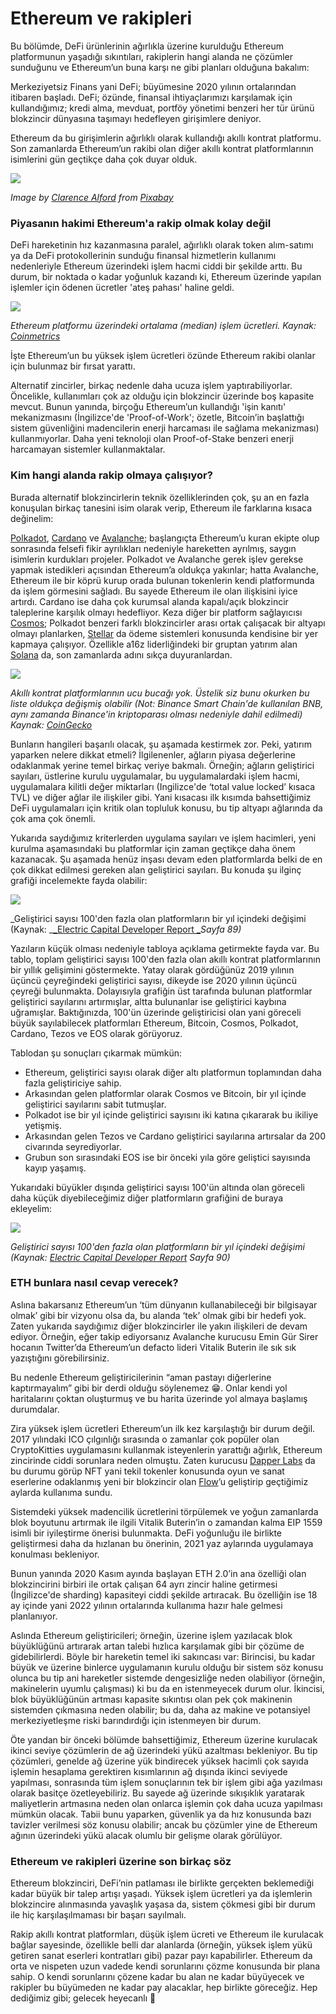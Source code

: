# Ethereum ve rakipleri

Bu bölümde, DeFi ürünlerinin ağırlıkla üzerine kurulduğu Ethereum platformunun yaşadığı sıkıntıları, rakiplerin hangi alanda ne çözümler sunduğunu ve Ethereum’un buna karşı ne gibi planları olduğuna bakalım:

Merkeziyetsiz Finans yani DeFi; büyümesine 2020 yılının ortalarından itibaren başladı. DeFi; özünde, finansal ihtiyaçlarımızı karşılamak için kullandığımız; kredi alma, mevduat, portföy yönetimi benzeri her tür ürünü blokzincir dünyasına taşımayı hedefleyen girişimlere deniyor.

Ethereum da bu girişimlerin ağırlıklı olarak kullandığı akıllı kontrat platformu. Son zamanlarda Ethereum’un rakibi olan diğer akıllı kontrat platformlarının isimlerini gün geçtikçe daha çok duyar olduk.

![](../.gitbook/assets/030205-ethereum\_ve\_rakipleri-horse-2629042\_1920.jpg)

_Image by _[_Clarence Alford_](https://pixabay.com/users/clarencealford-5516293)_ from _[_Pixabay_](https://pixabay.com)__

### Piyasanın hakimi Ethereum'a rakip olmak kolay değil

DeFi hareketinin hız kazanmasına paralel, ağırlıklı olarak token alım-satımı ya da DeFi protokollerinin sunduğu finansal hizmetlerin kullanımı nedenleriyle Ethereum üzerindeki işlem hacmi ciddi bir şekilde arttı. Bu durum, bir noktada o kadar yoğunluk kazandı ki, Ethereum üzerinde yapılan işlemler için ödenen ücretler 'ateş pahası' haline geldi.&#x20;

![](../.gitbook/assets/030206-Ethereum\_ve\_rakipleri-eth\_median\_fees\_coinmetrics\_1yr\_v4.png)

_Ethereum platformu üzerindeki ortalama (median) işlem ücretleri. Kaynak: _[_Coinmetrics_](https://network-charts.coinmetrics.io)__

İşte Ethereum’un bu yüksek işlem ücretleri özünde Ethereum rakibi olanlar için bulunmaz bir fırsat yarattı.

Alternatif zincirler, birkaç nedenle daha ucuza işlem yaptırabiliyorlar. Öncelikle, kullanımları çok az olduğu için blokzincir üzerinde boş kapasite mevcut. Bunun yanında, birçoğu Ethereum’un kullandığı 'işin kanıtı' mekanizmasını (İngilizce'de 'Proof-of-Work'; özetle, Bitcoin’in başlattığı sistem güvenliğini madencilerin enerji harcaması ile sağlama mekanizması) kullanmıyorlar. Daha yeni teknoloji olan Proof-of-Stake benzeri enerji harcamayan sistemler kullanmaktalar.

### Kim hangi alanda rakip olmaya çalışıyor?

Burada alternatif blokzincirlerin teknik özelliklerinden çok, şu an en fazla konuşulan birkaç tanesini isim olarak verip, Ethereum ile farklarına kısaca değinelim:

[Polkadot](https://polkadot.network), [Cardano](https://cardano.org) ve [Avalanche](https://www.avalabs.org); başlangıçta Ethereum’u kuran ekipte olup sonrasında felsefi fikir ayrılıkları nedeniyle hareketten ayrılmış, saygın isimlerin kurdukları projeler. Polkadot ve Avalanche gerek işlev gerekse yapmak istedikleri açısından Ethereum’a oldukça yakınlar; hatta Avalanche, Ethereum ile bir köprü kurup orada bulunan tokenlerin kendi platformunda da işlem görmesini sağladı. Bu sayede Ethereum ile olan ilişkisini iyice artırdı. Cardano ise daha çok kurumsal alanda kapalı/açık blokzincir taleplerine karşılık olmayı hedefliyor. Keza diğer bir platform sağlayıcısı [Cosmos](https://cosmos.network); Polkadot benzeri farklı blokzincirler arası ortak çalışacak bir altyapı olmayı planlarken, [Stellar](https://www.stellar.org) da ödeme sistemleri konusunda kendisine bir yer kapmaya çalışıyor. Özellikle a16z liderliğindeki bir gruptan yatırım alan [Solana](https://solana.com) da, son zamanlarda adını sıkça duyuranlardan. &#x20;

![](../.gitbook/assets/030207-Ethereum\_ve\_rakipleri-Ethereum\_ve\_diger\_platformlar\_v3.png)

_Akıllı kontrat platformlarının ucu bucağı yok. Üstelik siz bunu okurken bu liste oldukça değişmiş olabilir (Not: Binance Smart Chain'de kullanılan BNB, aynı zamanda Binance'in kriptoparası olması nedeniyle dahil edilmedi) Kaynak: _[_CoinGecko_](https://www.coingecko.com/en/categories/smart-contract-platform)__

Bunların hangileri başarılı olacak, şu aşamada kestirmek zor. Peki, yatırım yaparken nelere dikkat etmeli? İlgilenenler, ağların piyasa değerlerine odaklanmak yerine temel birkaç veriye bakmalı. Örneğin; ağların geliştirici sayıları, üstlerine kurulu uygulamalar, bu uygulamalardaki işlem hacmi, uygulamalara kilitli değer miktarları (Ingilizce'de ‘total value locked’ kısaca TVL) ve diğer ağlar ile ilişkiler gibi. Yani kısacası ilk kısımda bahsettiğimiz DeFi uygulamaları için kritik olan topluluk konusu, bu tip altyapı ağlarında da çok ama çok önemli.

Yukarıda saydığımız kriterlerden uygulama sayıları ve işlem hacimleri, yeni kurulma aşamasındaki bu platformlar için zaman geçtikçe daha önem kazanacak. Şu aşamada henüz inşası devam eden platformlarda belki de en çok dikkat edilmesi gereken alan geliştirici sayıları. Bu konuda şu ilginç grafiği incelemekte fayda olabilir:&#x20;

![](../.gitbook/assets/smart\_platform\_l\_devs.png)

_Geliştirici sayısı 100'den fazla olan platformların bir yıl içindeki değişimi (Kaynak: _[_Electric Capital Developer Report _](https://medium.com/electric-capital/electric-capital-developer-report-2020-9417165c6444)_Sayfa 89)_

Yazıların küçük olması nedeniyle tabloya açıklama getirmekte fayda var. Bu tablo, toplam geliştirici sayısı 100'den fazla olan akıllı kontrat platformlarının bir yıllık gelişimini göstermekte. Yatay olarak gördüğünüz 2019 yılının üçüncü çeyreğindeki geliştirici sayısı, dikeyde ise 2020 yılının üçüncü çeyreği bulunmakta. Dolayısıyla grafiğin üst tarafında bulunan platformlar geliştirici sayılarını artırmışlar, altta bulunanlar ise geliştirici kaybına uğramışlar. Baktığınızda, 100'ün üzerinde geliştiricisi olan yani göreceli büyük sayılabilecek platformları Ethereum, Bitcoin, Cosmos, Polkadot, Cardano, Tezos ve EOS olarak görüyoruz.&#x20;

Tablodan şu sonuçları çıkarmak mümkün:&#x20;

* Ethereum, geliştirici sayısı olarak diğer altı platformun toplamından daha fazla geliştiriciye sahip.&#x20;
* Arkasından gelen platformlar olarak Cosmos ve Bitcoin, bir yıl içinde geliştirici sayılarını sabit tutmuşlar.&#x20;
* Polkadot ise bir yıl içinde geliştirici sayısını iki katına çıkararak bu ikiliye yetişmiş.
* Arkasından gelen Tezos ve Cardano geliştirici sayılarına artırsalar da 200 civarında seyrediyorlar.&#x20;
* Grubun son sırasındaki EOS ise bir önceki yıla göre geliştici sayısında kayıp yaşamış.&#x20;

Yukarıdaki büyükler dışında geliştirici sayısı 100'ün altında olan göreceli daha küçük diyebileceğimiz diğer platformların grafiğini de buraya ekleyelim:&#x20;

![](../.gitbook/assets/smart\_platform\_m\_devs.png)

_Geliştirici sayısı 100'den fazla olan platformların bir yıl içindeki değişimi (Kaynak: _[_Electric Capital Developer Report_](https://medium.com/electric-capital/electric-capital-developer-report-2020-9417165c6444)_ Sayfa 90)_

### ETH bunlara nasıl cevap verecek?

Aslına bakarsanız Ethereum’un ‘tüm dünyanın kullanabileceği bir bilgisayar olmak’ gibi bir vizyonu olsa da, bu alanda ‘tek’ olmak gibi bir hedefi yok. Zaten yukarıda saydığımız diğer blokzincirler ile yakın ilişkileri de devam ediyor. Örneğin, eğer takip ediyorsanız Avalanche kurucusu Emin Gür Sirer hocanın Twitter’da Ethereum’un defacto lideri Vitalik Buterin ile sık sık yazıştığını görebilirsiniz.

Bu nedenle Ethereum geliştiricilerinin “aman pastayı diğerlerine kaptırmayalım” gibi bir derdi olduğu söylenemez 😁. Onlar kendi yol haritalarını çoktan oluşturmuş ve bu harita üzerinde yol almaya başlamış durumdalar.

Zira yüksek işlem ücretleri Ethereum’un ilk kez karşılaştığı bir durum değil. 2017 yılındaki ICO çılgınlığı sırasında o zamanlar çok popüler olan CryptoKitties uygulamasını kullanmak isteyenlerin yarattığı ağırlık, Ethereum zincirinde ciddi sorunlara neden olmuştu. Zaten kurucusu [Dapper Labs](https://www.dapperlabs.com) da bu durumu görüp NFT yani tekil tokenler konusunda oyun ve sanat eserlerine odaklanmış yeni bir blokzincir olan [Flow](https://www.onflow.org)’u geliştirip geçtiğimiz aylarda kullanıma sundu.

Sistemdeki yüksek madencilik ücretlerini törpülemek ve yoğun zamanlarda blok boyutunu artırmak ile ilgili Vitalik Buterin’in o zamandan kalma EIP 1559 isimli bir iyileştirme önerisi bulunmakta. DeFi yoğunluğu ile birlikte geliştirmesi daha da hızlanan bu önerinin, 2021 yaz aylarında uygulamaya konulması bekleniyor.

Bunun yanında 2020 Kasım ayında başlayan ETH 2.0’in ana özelliği olan blokzincirini birbiri ile ortak çalışan 64 ayrı zincir haline getirmesi (İngilizce'de sharding) kapasiteyi ciddi şekilde artıracak. Bu özelliğin ise 18 ay içinde yani 2022 yılının ortalarında kullanıma hazır hale gelmesi planlanıyor.

Aslında Ethereum geliştiricileri; örneğin, üzerine işlem yazılacak blok büyüklüğünü artırarak artan talebi hızlıca karşılamak gibi bir çözüme de gidebilirlerdi. Böyle bir hareketin temel iki sakıncası var:  Birincisi, bu kadar büyük ve üzerine binlerce uygulamanın kurulu olduğu bir sistem söz konusu olunca bu tip ani hareketler sistemde dengesizliğe neden olabiliyor (örneğin, makinelerin uyumlu çalışması) ki bu da en istenmeyecek durum olur. İkincisi, blok büyüklüğünün artması kapasite sıkıntısı olan pek çok makinenin sistemden çıkmasına neden olabilir; bu da, daha az makine ve potansiyel merkeziyetleşme riski barındırdığı için istenmeyen bir durum.&#x20;

Öte yandan bir önceki bölümde bahsettiğimiz,  Ethereum üzerine kurulacak ikinci seviye çözümlerin de ağ üzerindeki yükü azaltması bekleniyor. Bu tip çözümleri, genelde ağ üzerine yük bindirecek yüksek hacimli çok sayıda işlemin hesaplama gerektiren kısımlarının ağ dışında ikinci seviyede yapılması, sonrasında tüm işlem sonuçlarının tek bir işlem gibi ağa yazılması olarak basitçe özetleyebiliriz. Bu sayede ağ üzerinde sıkışıklık yaratarak maliyetlerin artmasına neden olan onlarca işlemin çok daha ucuza yapılması mümkün olacak. Tabii bunu yaparken, güvenlik ya da hız konusunda bazı tavizler verilmesi söz konusu olabilir; ancak bu çözümler yine de Ethereum ağının üzerindeki yükü alacak olumlu bir gelişme olarak görülüyor.

### Ethereum ve rakipleri üzerine son birkaç söz

Ethereum blokzinciri, DeFi’nin patlaması ile birlikte gerçekten beklemediği kadar büyük bir talep artışı yaşadı. Yüksek işlem ücretleri ya da işlemlerin blokzincire alınmasında yavaşlık yaşasa da, sistem çökmesi gibi bir durum ile hiç karşılaşılmaması bir başarı sayılmalı.

Rakip akıllı kontrat platformları, düşük işlem ücreti ve Ethereum ile kurulacak bağlar sayesinde, özellikle belli dar alanlarda (örneğin, yüksek işlem yükü getiren sanat eserleri kontratları gibi) pazar payı kapabilirler. Ethereum da orta ve nispeten uzun vadede kendi sorunlarını çözme konusunda bir plana sahip. O kendi sorunlarını çözene kadar bu alan ne kadar büyüyecek ve rakipler bu büyümeden ne kadar pay alacaklar, hep birlikte göreceğiz. Hep dediğimiz gibi; gelecek heyecanlı 🤩&#x20;
